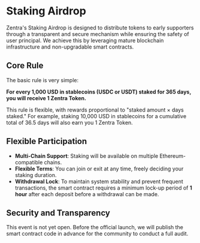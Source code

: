 # Staking Airdrop

Zentra's Staking Airdrop is designed to distribute tokens to early supporters through a transparent and secure mechanism while ensuring the safety of user principal. We achieve this by leveraging mature blockchain infrastructure and non-upgradable smart contracts.

## Core Rule

The basic rule is very simple:

**For every 1,000 USD in stablecoins (USDC or USDT) staked for 365 days, you will receive 1 Zentra Token.**

This rule is flexible, with rewards proportional to "staked amount × days staked." For example, staking 10,000 USD in stablecoins for a cumulative total of 36.5 days will also earn you 1 Zentra Token.

## Flexible Participation

*   **Multi-Chain Support**: Staking will be available on multiple Ethereum-compatible chains.
*   **Flexible Terms**: You can join or exit at any time, freely deciding your staking duration.
*   **Withdrawal Lock**: To maintain system stability and prevent frequent transactions, the smart contract requires a minimum lock-up period of **1 hour** after each deposit before a withdrawal can be made.

## Security and Transparency

This event is not yet open. Before the official launch, we will publish the smart contract code in advance for the community to conduct a full audit.
